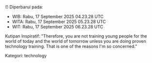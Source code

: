 ⏰ Diperbarui pada:
- WIB: Rabu, 17 September 2025 04.23.28 UTC
- WITA: Rabu, 17 September 2025 05.23.28 UTC
- WIT: Rabu, 17 September 2025 06.23.28 UTC

Kutipan Inspiratif:
"Therefore, you are not training young people for the world of today and the world of tomorrow unless you are doing proven technology training. That is one of the reasons I'm so concerned."


Kategori: technology

